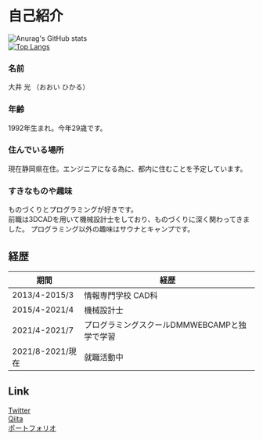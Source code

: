 # 自己紹介
![Anurag's GitHub stats](https://github-readme-stats.vercel.app/api?username=hikaru-webcamp&show_icons=true&theme=dark)  
[![Top Langs](https://github-readme-stats.vercel.app/api/top-langs/?username=hikaru-webcamp&layout=compact&theme=dracula)](https://github.com/anuraghazra/github-readme-stats)

### 名前  
大井 光 （おおい ひかる）
### 年齢  
1992年生まれ。今年29歳です。  

### 住んでいる場所  
現在静岡県在住。エンジニアになる為に、都内に住むことを予定しています。

### すきなものや趣味
ものづくりとプログラミングが好きです。  
前職は3DCADを用いて機械設計士をしており、ものづくりに深く関わってきました。
プログラミング以外の趣味はサウナとキャンプです。  

## 経歴
|  期間  |  経歴  |
| ---- | ---- |
|  2013/4-2015/3  |情報専門学校 CAD科|
|  2015/4-2021/4  |機械設計士|
|  2021/4-2021/7  |プログラミングスクールDMMWEBCAMPと独学で学習|
|  2021/8-2021/現在  |就職活動中|

## Link
[Twitter](https://twitter.com/utyuzinpro)  
[Qiita](https://qiita.com/skyvader0524)  
[ポートフォリオ](https://github.com/hikaru-webcamp/PF_Shuffle)


